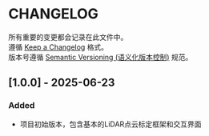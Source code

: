 # CHANGELOG
所有重要的变更都会记录在此文件中。  
遵循 [Keep a Changelog](https://keepachangelog.com/zh-CN/) 格式。  
版本号遵循 [Semantic Versioning (语义化版本控制)](https://semver.org/lang/zh-CN/) 规范。

## [1.0.0] - 2025-06-23
### Added
- 项目初始版本，包含基本的LiDAR点云标定框架和交互界面